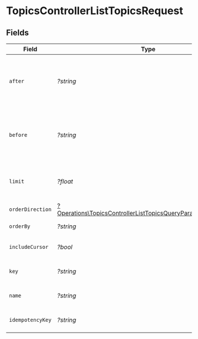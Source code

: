 # TopicsControllerListTopicsRequest


## Fields

| Field                                                                                                                                           | Type                                                                                                                                            | Required                                                                                                                                        | Description                                                                                                                                     |
| ----------------------------------------------------------------------------------------------------------------------------------------------- | ----------------------------------------------------------------------------------------------------------------------------------------------- | ----------------------------------------------------------------------------------------------------------------------------------------------- | ----------------------------------------------------------------------------------------------------------------------------------------------- |
| `after`                                                                                                                                         | *?string*                                                                                                                                       | :heavy_minus_sign:                                                                                                                              | Cursor for pagination indicating the starting point after which to fetch results.                                                               |
| `before`                                                                                                                                        | *?string*                                                                                                                                       | :heavy_minus_sign:                                                                                                                              | Cursor for pagination indicating the ending point before which to fetch results.                                                                |
| `limit`                                                                                                                                         | *?float*                                                                                                                                        | :heavy_minus_sign:                                                                                                                              | Limit the number of items to return (max 100)                                                                                                   |
| `orderDirection`                                                                                                                                | [?Operations\TopicsControllerListTopicsQueryParamOrderDirection](../../Models/Operations/TopicsControllerListTopicsQueryParamOrderDirection.md) | :heavy_minus_sign:                                                                                                                              | Direction of sorting                                                                                                                            |
| `orderBy`                                                                                                                                       | *?string*                                                                                                                                       | :heavy_minus_sign:                                                                                                                              | Field to order by                                                                                                                               |
| `includeCursor`                                                                                                                                 | *?bool*                                                                                                                                         | :heavy_minus_sign:                                                                                                                              | Include cursor item in response                                                                                                                 |
| `key`                                                                                                                                           | *?string*                                                                                                                                       | :heavy_minus_sign:                                                                                                                              | Key of the topic to filter results.                                                                                                             |
| `name`                                                                                                                                          | *?string*                                                                                                                                       | :heavy_minus_sign:                                                                                                                              | Name of the topic to filter results.                                                                                                            |
| `idempotencyKey`                                                                                                                                | *?string*                                                                                                                                       | :heavy_minus_sign:                                                                                                                              | A header for idempotency purposes                                                                                                               |